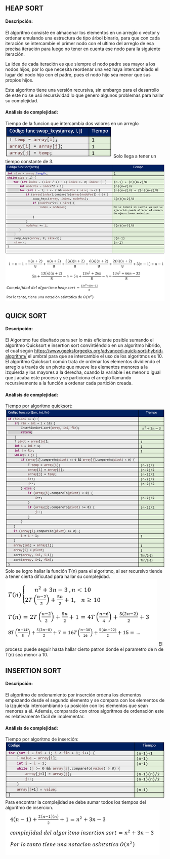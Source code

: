 ## HEAP SORT
#### Descripción:
El algoritmo consiste en almacenar los elementos en un arreglo o vector y ordenar emulando una estructura de tipo árbol binario, para que con cada iteración se intercambie el primer nodo con el ultimo del arreglo de esa precisa iteración para luego no tener en cuenta ese nodo para la siguiente iteración.

La idea de cada iteración es que siempre el nodo padre sea mayor a los nodos hijos, por lo que necesita reordenar una vez haya intercambiado el lugar del nodo hijo con el padre, pues el nodo hijo sea menor que sus propios hijos.

Este algoritmo tiene una versión recursiva, sin embargo para el desarrollo de este no se usó recursividad lo que genero algunos problemas para hallar su complejidad.

#### Análisis de complejidad:
Tiempo de la funcion que intercambia dos valores en un arreglo
![Tiempo de swap_keys](https://raw.githubusercontent.com/vladi-m1r/img-repo/master/HeapSort01.png)
Solo llega a tener un tiempo constante de 3.
![Tiempo de HeapSort](https://raw.githubusercontent.com/vladi-m1r/img-repo/master/HeapSort02.png)
![Complejidad](https://raw.githubusercontent.com/vladi-m1r/img-repo/master/HeapSort03.png)
## QUICK SORT
#### Descripción:
El Algoritmo fue diseñado para ser lo más eficiente posible sumando el algoritmo Quicksort e insertion sort convirtiéndolo en un algoritmo hibrido, el cual según https://www.geeksforgeeks.org/advanced-quick-sort-hybrid-algorithm/ el umbral para que se intercambie el uso de los algoritmos es 10. El algoritmo Quicksort común trata de ordenar los elementos dividiendo el arreglo a través de un pivote que mueve los elementos menores a la izquierda y los mayores a la derecha, cuando la variable i es menor o igual que j acaba este proceso y se particiona el arreglo llamando recursivamente a la función a ordenar cada partición creada.
#### Análisis de complejidad:
Tiempo por algoritmo quicksort:
![Quick Sort Complex Algorithm](https://raw.githubusercontent.com/vladi-m1r/img-repo/master/QuickSort01.png)
Solo se logro hallar la función T(n) para el algoritmo, al ser recursivo tiende a tener cierta dificutad para hallar su complejidad.
![](https://raw.githubusercontent.com/vladi-m1r/img-repo/master/QuickSort02.png)
El proceso puede seguir hasta hallar cierto patron donde el parametro de n de T(n) sea menor a 10.
## INSERTION SORT
#### Descripción:
El algoritmo de ordenamiento por inserción ordena los elementos empezando desde el segundo elemento y se compara con los elementos de la izquierda intercambiando su posición con los elementos que sean menores a él. Además, comparado con otros algoritmos de ordenación este es relativamente fácil de implementar.

#### Análisis de complejidad:
Tiempo por algoritmo de inserción:
![Insertion Sort Complex Algorithm](https://raw.githubusercontent.com/vladi-m1r/img-repo/master/InsertionSort01.png)
Para encontrar la complejidad se debe sumar todos los tiempos del algoritmo de insercion.
![Insertion Sort Complex Algorithm sum](https://raw.githubusercontent.com/vladi-m1r/img-repo/master/InsertionSort02.png)

